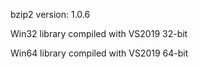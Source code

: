 bzip2 version: 1.0.6

Win32 library compiled with VS2019 32-bit

Win64 library compiled with VS2019 64-bit
